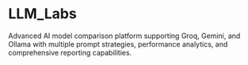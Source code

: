 # LLM_Labs
Advanced AI model comparison platform supporting Groq, Gemini, and Ollama with multiple prompt strategies, performance analytics, and comprehensive reporting capabilities.
